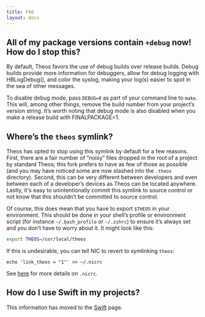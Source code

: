 ```yaml
---
title: FAQ
layout: docs
---
```


## All of my package versions contain `+debug` now! How do I stop this?
By default, Theos favors the use of debug builds over release builds. Debug builds provide more information for debuggers, allow for debug logging with HBLogDebug(), and color the syslog, making your log(s) easier to spot in the sea of other messages.

To disable debug mode, pass `DEBUG=0` as part of your command line to `make`. This will, among other things, remove the build number from your project’s version string. It’s worth noting that debug mode is also disabled when you make a release build with FINALPACKAGE=1.

## Where’s the `theos` symlink?
Theos has opted to stop using this symlink by default for a few reasons. First, there are a fair number of “noisy” files dropped in the root of a project by standard Theos; this fork prefers to have as few of those as possible (and you may have noticed some are now stashed into the `.theos` directory). Second, this can be very different between developers and even between each of a developer’s devices as Theos can be located anywhere. Lastly, it's easy to unintentionally commit this symlink to source control or not know that this shouldn’t be committed to source control.

Of course, this does mean that you have to export `$THEOS` in your environment. This should be done in your shell’s profile or environment script (for instance `~/.bash_profile` or `~/.zshrc`) to ensure it’s always set and you don’t have to worry about it. It might look like this:

```bash
export THEOS=/usr/local/theos
```

If this is undesirable, you can tell NIC to revert to symlinking `theos`:

```console
echo 'link_theos = "1"' >> ~/.nicrc
```

See [here](/docs/NIC.html#nicrc) for more details on `.nicrc`.

## How do I use Swift in my projects?
This information has moved to the [Swift](/docs/Swift.html) page.
